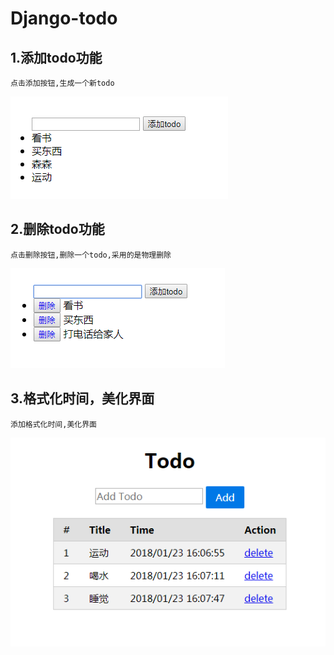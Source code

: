 # Django-todo

## 1.添加todo功能
    点击添加按钮,生成一个新todo
![a](https://github.com/cuzz1/Django-todo/raw/master/images/1.png)
## 2.删除todo功能
    点击删除按钮,删除一个todo,采用的是物理删除
![a](https://github.com/cuzz1/Django-todo/raw/master/images/2.png)
## 3.格式化时间，美化界面
    添加格式化时间,美化界面
![a](https://github.com/cuzz1/Django-todo/raw/master/images/3.png)
